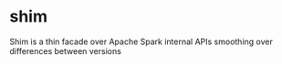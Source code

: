 # shim
Shim is a thin facade over Apache Spark internal APIs smoothing over differences between versions 
